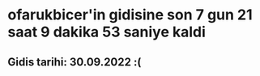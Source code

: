 # ofarukbicer'in gidisine son 7 gun 21 saat 9 dakika 53 saniye kaldi

## Gidis tarihi: 30.09.2022 :(